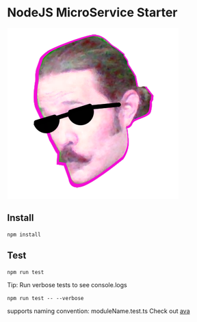 # NodeJS MicroService Starter

![flavorite](https://raw.githubusercontent.com/patomation/linkedin-poster/master/linkedin-poster-app.png)

## Install

```
npm install
```

## Test

```
npm run test
```

Tip: Run verbose tests to see console.logs

```
npm run test -- --verbose
```

supports naming convention: moduleName.test.ts
Check out [ava](https://github.com/avajs/ava)
